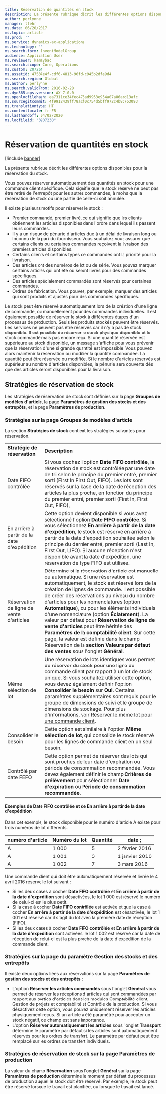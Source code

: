 ```yaml
---
title: Réservation de quantités en stock
description: La présente rubrique décrit les différentes options disponibles pour la réservation du stock.
author: perlynne
manager: tfehr
ms.date: 06/20/2017
ms.topic: article
ms.prod: ''
ms.service: dynamics-ax-applications
ms.technology: ''
ms.search.form: InventModelGroup
audience: Application User
ms.reviewer: kamaybac
ms.search.scope: Core, Operations
ms.custom: 207264
ms.assetid: 47537e4f-cdf6-4813-96fd-c945b2dfe9d4
ms.search.region: Global
ms.author: perlynne
ms.search.validFrom: 2016-02-28
ms.dyn365.ops.version: AX 7.0.0
ms.openlocfilehash: ea7311ce34fec476ad9953e954a07a86acd13afc
ms.sourcegitcommit: 4f9912439ff78acf0c754d5bff972c4b85763093
ms.translationtype: HT
ms.contentlocale: fr-FR
ms.lasthandoff: 04/02/2020
ms.locfileid: "3207230"
---
```

# <a name="reserve-inventory-quantities"></a>Réservation de quantités en stock

[!include [banner](../includes/banner.md)]

La présente rubrique décrit les différentes options disponibles pour la réservation du stock.

Vous pouvez réserver automatiquement des quantités en stock pour une commande client spécifique. Cela signifie que le stock réservé ne peut pas être retiré de l'entrepôt pour les autres commandes, à moins que la réservation de stock ou une partie de celle-ci soit annulée.

Il existe plusieurs motifs pour réserver le stock :
-   Premier commandé, premier livré, ce qui signifie que les clients obtiennent les articles disponibles dans l'ordre dans lequel ils passent leurs commandes.
-   Il y a un risque de pénurie d'articles due à un délai de livraison long ou inconnu de la part du fournisseur. Vous souhaitez vous assurer que certains clients ou certaines commandes reçoivent la livraison des premiers articles disponibles.
-   Certains clients et certains types de commandes ont la priorité pour la livraison.
-   Des articles ont des numéros de lot ou de série. Vous pouvez marquer certains articles qui ont été ou seront livrés pour des commandes spécifiques.
-   Des articles spécialement commandés sont réservés pour certaines commandes.
-   Ordres de fabrication. Vous pouvez, par exemple, marquer des articles qui sont produits et ajustés pour des commandes spécifiques.

Le stock peut être réservé automatiquement lors de la création d'une ligne de commande, ou manuellement pour des commandes individuelles. Il est également possible de réserver le stock à différentes étapes d'un processus de production. Seuls les produits stockés peuvent être réservés. Les services ne peuvent pas être réservés car il n'y a pas de stock disponible. Il est possible de réserver le stock physique disponible et le stock commandé mais pas encore reçu. Si une quantité réservée est supérieure au stock disponible, un message s'affiche pour vous prévenir que la réservation d'une si grande quantité est impossible. Vous pouvez alors maintenir la réservation ou modifier la quantité commandée. La quantité peut être réservée ou modifiée. Si le nombre d'articles réservés est supérieur au nombre d'articles disponibles, la pénurie sera couverte dès que des articles seront disponibles pour la livraison.

## <a name="inventory-reservation-policies"></a>Stratégies de réservation de stock
Les stratégies de réservation de stock sont définies sur la page **Groupes de modèles d'article**, la page **Paramètres de gestion des stocks et des entrepôts**, et la page **Paramètres de production**.
### <a name="policies-on-the-item-model-groups-page"></a>Stratégies sur la page Groupes de modèles d'article

La section **Stratégies de stock** contient les stratégies suivantes pour réservation.

|                         |                                                                                                                                                                                                                                                                                                                                                                                                                                                                                                                                                    |
|-------------------------|----------------------------------------------------------------------------------------------------------------------------------------------------------------------------------------------------------------------------------------------------------------------------------------------------------------------------------------------------------------------------------------------------------------------------------------------------------------------------------------------------------------------------------------------------|
| **Stratégie de réservation**  | **Description**                                                                                                                                                                                                                                                                                                                                                                                                                                                                                                                                    |
| Date FIFO contrôlée    | Si vous cochez l'option **Date FIFO contrôlée**, la réservation de stock est contrôlée par une date de tri selon le principe du premier entré, premier sorti (First In First Out, FIFO). Les lots sont réservés sur la base de la date de réception des articles la plus proche, en fonction du principe du premier entré, premier sorti (First In, First Out, FIFO),                                                                                                                                                                                                                                                                       |
| En arrière à partir de la date d'expédition | Cette option devient disponible si vous avez sélectionné l'option **Date FIFO contrôlée**. Si vous sélectionnez **En arrière à partir de la date d'expédition**, le stock est réservé en arrière à partir de la date d'expédition souhaitée selon le principe du dernier entré, premier sorti (Last In, First Out, LIFO). Si aucune réception n'est disponible avant la date d'expédition, une réservation de type FIFO est utilisée.                                                                                                                                                                                                           |
| Réservation de ligne de vente d'articles  | Détermine si la réservation d'article est manuelle ou automatique. Si une réservation est automatiquement, le stock est réservé lors de la création de lignes de commande. Il est possible de créer des réservations au niveau du nombre d'articles pour les nomenclatures (option **Automatique**), ou pour les éléments individuels d'une nomenclature (option **Éclatement**). La valeur par défaut pour **Réservation de ligne de vente d'articles** peut être héritée des **Paramètres de la comptabilité client**. Sur cette page, la valeur est définie dans le champ Réservation de la **section** **Valeurs par défaut des ventes** sous l'onglet **Général**. |
| Même sélection de lot    | Une réservation de lots identiques vous permet de réserver du stock pour une ligne de commande client par rapport à un lot de stock unique. Si vous souhaitez utiliser cette option, vous devez également définir l'option **Consolider le besoin** sur **Oui**. Certains paramètres supplémentaires sont requis pour le groupe de dimensions de suivi et le groupe de dimensions de stockage. Pour plus d'informations, voir [Réserver le même lot pour une commande client](../sales-marketing/reserve-same-batch-sales-order.md).                                                          |
| Consolider le besoin | Cette option est similaire à l'option **Même sélection de lot**, qui consolide le stock réservé pour les lignes de commande client en un seul besoin.                                                                                                                                                                                                                                                                                                                                                                                      |
| Contrôlé par date FEFO    | Cette option permet de réserver des lots qui sont proches de leur date d'expiration ou période de consommation recommandée. Vous devez également définir le champ **Critères de prélèvement** pour sélectionner **Date d'expiration** ou **Période de consommation recommandée**.                                                                                                                                                                                                                                                                                                                              |

#### <a name="example-for-fifo-date-controlled-and-backward-from-ship-date"></a>Exemples de Date FIFO contrôlée et de En arrière à partir de la date d'expédition

Dans cet exemple, le stock disponible pour le numéro d'article A existe pour trois numéros de lot différents.

| numéro d'article | Numéro du lot | Quantité | date ;             |
|-------------|--------------|----------|------------------|
| A           | 1 000         | 5        | 2 février 2016 |
| A           | 1 001         | 3        | 1 janvier 2016  |
| A           | 1 002         | 7        | 3 mars 2016    |

Une commande client qui doit être automatiquement réservée et livrée le 4 avril 2016 réserve le lot suivant :
-   Si les deux cases à cocher **Date FIFO contrôlée** et **En arrière à partir de la date d'expédition** sont désactivées, le lot 1 000 est réservé le numéro de celui-ci est le plus petit.
-   Si la case à cocher **Date FIFO contrôlée** est activée et que la case à cocher **En arrière à partir de la date d'expédition** est désactivée, le lot 1 001 est réservé car il s'agit du lot avec la première date de réception (FIFO).
-   Si les deux cases à cocher **Date FIFO contrôlée** et **En arrière à partir de la date d'expédition** sont activées, le lot 1 002 est réservé car la date de réception de celui-ci est la plus proche de la date d'expédition de la commande client.

### <a name="policies-on-the-inventory-and-warehouse-management-parameter-page"></a>Stratégies sur la page du paramètre Gestion des stocks et des entrepôts

Il existe deux options liées aux réservations sur la page **Paramètres de gestion des stocks et des entrepôts** :
-   L'option **Réserver les articles commandés** sous l'onglet **Général** vous permet de réserver les réceptions d'articles qui sont commandées par rapport aux sorties d'articles dans les modules Comptabilité client, Gestion de projets et comptabilité et Contrôle de la production. Si vous désactivez cette option, vous pouvez uniquement réserver les articles physiquement reçus. Si un article a été paramétré pour accepter un stock négatif, ce champ est sans importance.
-   L'option **Réserver automatiquement les articles** sous l'onglet **Transport** détermine le paramètre par défaut si les articles sont automatiquement réservés pour les ordres de transfert. Le paramètre par défaut peut être remplacé sur les ordres de transfert individuels.

### <a name="inventory-reservation-policies-on-the-production-parameters-page"></a>Stratégies de réservation de stock sur la page Paramètres de production

La valeur du champ **Réservation** sous l'onglet **Général** sur la page **Paramètres de production** détermine le moment par défaut du processus de production auquel le stock doit être réservé. Par exemple, le stock peut être réservé lorsque le travail est planifiée, ou lorsque le travail est lancé.
